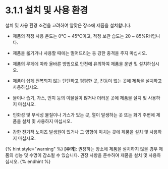 # 3.1.1 설치 및 사용 환경

설치 및 사용 환경 조건을 고려하여 알맞은 장소에 제품을 설치합니다.

* 제품의 적정 사용 온도는 0℃ ~ 45℃이고, 적정 보관 습도는 20 ~ 85%RH입니다.

* 제품을 옮기거나 사용할 때에는 떨어뜨리는 등 강한 충격을 주지 마십시오.

* 제품의 무게에 따라 올바른 방법으로 안전에 유의하여 제품을 운반 및 설치하십시오.

* 제품이 쉽게 전복되지 않는 단단하고 평평한 곳, 진동이 없는 곳에 제품을 설치하고 사용하십시오.

* 물이나 습기, 가스, 먼지 등의 이물질이 많거나 더러운 곳에 제품을 설치 및 사용하지 마십시오.

* 인화성 및 부식성 물질이나 가스가 있는 곳, 열이 발생하는 곳 또는 화기 주변에 제품을 설치 및 사용하지 마십시오.

* 강한 전기적 노이즈 발생원이 있거나 그 영향이 미치는 곳에 제품을 설치 및 사용하지 마십시오.



{% hint style="warning" %}
**\[주의\]**: 권장하는 장소에 제품을 설치하지 않을 경우 제품의 성능 및 수명이 감소될 수 있습니다. 권장 사항을 준수하여 제품을 설치 및 사용하십시오.
{% endhint %}




